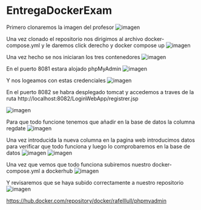 # EntregaDockerExam


Primero clonaremos la imagen del profesor
![imagen](https://github.com/R4F31/EntregaDockerExam/blob/main/ExamenSistemas/1.PNG)

Una vez clonado el repositorio nos dirigimos al archivo docker-compose.yml y le daremos click derecho y docker compose up
![imagen](https://github.com/R4F31/EntregaDockerExam/blob/main/ExamenSistemas/2.PNG)

Una vez hecho se nos iniciaran los tres contenedores
![imagen](https://github.com/R4F31/EntregaDockerExam/blob/main/ExamenSistemas/3.PNG)

En el puerto 8081 estara alojado phpMyAdmin
![imagen](https://github.com/R4F31/EntregaDockerExam/blob/main/ExamenSistemas/4.PNG)

Y nos logeamos con estas credenciales
![imagen](https://github.com/R4F31/EntregaDockerExam/blob/main/ExamenSistemas/5.PNG)

En el puerto 8082 se habra desplegado tomcat y accedemos a traves de la ruta http://localhost:8082/LoginWebApp/registrer.jsp

![imagen](https://github.com/R4F31/EntregaDockerExam/blob/main/ExamenSistemas/6.PNG)

Para que todo funcione tenemos que añadir en la base de datos la columna regdate
![imagen](https://github.com/R4F31/EntregaDockerExam/blob/main/ExamenSistemas/7.PNG)

Una vez introducida la nueva columna en la pagina web introducimos datos para verificar que todo funciona y luego lo comprobaremos en la base de datos
![imagen](https://github.com/R4F31/EntregaDockerExam/blob/main/ExamenSistemas/8.PNG)
![imagen](https://github.com/R4F31/EntregaDockerExam/blob/main/ExamenSistemas/9.PNG)

Una vez que vemos que todo funciona subiremos nuestro docker-compose.yml a dockerhub
![imagen](https://github.com/R4F31/EntregaDockerExam/blob/main/ExamenSistemas/10.PNG)

Y revisaremos que se haya subido correctamente a nuestro repositorio
![imagen](https://github.com/R4F31/EntregaDockerExam/blob/main/ExamenSistemas/11.PNG)

https://hub.docker.com/repository/docker/rafelllull/phpmyadmin


